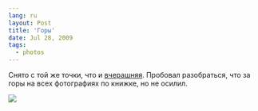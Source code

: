 ```yaml
---
lang: ru
layout: Post
title: 'Горы'
date: Jul 28, 2009
tags:
  - photos
---
```


Снято с той же точки, что и [вчерашняя](/blog/3665 'Домбай'). Пробовал разобраться, что за горы на всех фотографиях по книжке, но не осилил.

![](photo://2009-07-19_5D_8381_Artem_Sapegin)
